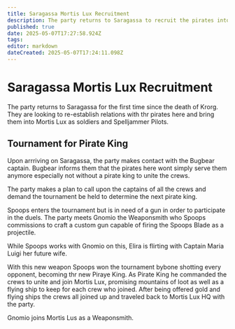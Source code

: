 ```yaml
---
title: Saragassa Mortis Lux Recruitment
description: The party returns to Saragassa to recruit the pirates into Mortis Lux
published: true
date: 2025-05-07T17:27:58.924Z
tags: 
editor: markdown
dateCreated: 2025-05-07T17:24:11.098Z
---
```


# Saragassa Mortis Lux Recruitment
The party returns to Saragassa for the first time since the death of Krorg. They are looking to re-establish relations with thr pirates here and bring them into Mortis Lux as soldiers and Spelljammer Pilots. 

## Tournament for Pirate King
Upon arrriving on Saragassa, the party makes contact with the Bugbear captain. Bugbear informs them that the pirates here wont simply serve them anymore especially not without a pirate king to unite the crews. 

The party makes a plan to call upon the captains of all the crews and demand the tournament be held to determine the next pirate king.

Spoops enters the tournament but is in need of a gun in order to participate in the duels. The party meets Gnomio the Weaponsmith who Spoops commissions to craft a custom gun capable of firing the Spoops Blade as a projectile.

While Spoops works with Gnomio on this, Elira is flirting with Captain  Maria Luigi her future wife.

With this new weapon Spoops won the tournament bybone shotting every opponent, becoming thr new Piraye King. As Pirate King he commanded the crews to unite and join Mortis Lux, promising mountains of loot as well as a flying ship to keep for each crew who joined. After being offered gold and flying ships the crews all joined up and traveled back to Mortis Lux HQ with the party.

Gnomio joins Mortis Lus as a Weaponsmith.